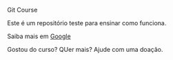 Git Course

Este é um repositório teste para ensinar como funciona.

Saiba mais em [Google](http://www.google.com)

Gostou do curso? QUer mais? Ajude com uma doação.
